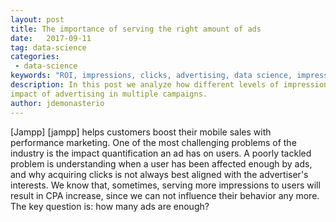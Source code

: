 ```yaml
---
layout: post
title: The importance of serving the right amount of ads 
date:   2017-09-11
tag: data-science
categories:
 - data-science
keywords: "ROI, impressions, clicks, advertising, data science, impression frequency cap, CPA, quality, view through attribution"
description: In this post we analyze how different levels of impressions affect the 
impact of advertising in multiple campaigns.
author: jdemonasterio
---
```



<!--excerpt.start-->

[Jampp] [jampp] helps customers boost their mobile sales with performance marketing. One of the most challenging problems of the industry is the impact quantification an ad has on users. A poorly tackled problem is understanding when a user has been affected enough by ads, and why acquiring clicks is not always best aligned with the advertiser's interests.
We know that, sometimes, serving more impressions to users will result in CPA increase, since we can not influence their behavior any more. The key question is: how many ads are enough? 

<!--excerpt.end→

##Introduction

Performance advertising is relevant to advertisers that want to have a quantifiable measure of their ROI. This means that the investment in advertising has to reach measurable goals such as increased number of in-app activity or app downloads. Then, the payment is directly measured by the value brought by the _events_ caused by ads. 

RTB ad platforms all enforce value prediction at the user and creative level. These typically take into consideration history of information from the auction itself or from the advertiser's campaigns, but little effort is put on the user's history of impressions. 

Today, advertisers spend millions in marketing budget among different partners. They have to determine who takes the credit for helping the user convert, in other words, which partner is the action _attributed_ to.

Current attribution methods rely on what is known as the last-touch of a user. Where “touch” refers to either impressions (ad views) or clicks generated by that user, prior to the conversion. By far, the most widely used method is last-click. Still, from our analysis we have seen that there is a great amount of value driven by impressions that goes uncredited.

We understand that, all other things equal, a user which has repeatedly seen an ad for a short period of time should not be treated the same as one which has seen it with less frequency. Yet quantifying the effects of advertising on both these _types_ of users *is hard*. 

At the same time, how much value do impressions drive? It is clear that they play a key role in advertisers’ efforts to reach/ engage users, but the current industry pricing models compensate deeper funnel interactions i.e. clicks or events. 

Yet it is  Another element to consider when assessing impression value is what the industry refers to as "frequency capping". 

From our research, there are not many articles published on this subject: a user's functional relationship of the number of impressions he is served and the likelihood of performing a desirable action, be it an install or an in-app-event. We make an initial approximation on establishing a limit to the amount of advertising messages shown to a unique user, expanding on this topic's technicalities, problems, perspectives and first methods to analyze the data. 

Our simulation stems from the idea that we have to dynamically limit the number of ads that a user will see during a given campaign, to minimize excess spending and improve Cost Per Action (CPA). Based on some assumptions, we detail a method to calculate the optimal number of impressions that should be served to a user for a given campaign.

##The RTB ecosystem

In the most simple RTB ad space, we have a marketplace consisting of three groups of players: advertisers, publishers and exchanges. App marketers demand advertising spaces in exchange for money and the publishers  supply those spaces. Here, the exchange acts as an intermediary between these two groups and directs the flow of users in one direction: advertisers &rightarrow; publishers. Also, it oversees the money flow in the opposite direction. 

Virtually all RTB exchanges offer ads by means of auctions which operate under the second price model i.e. the winner will not pay their actual bid price, but the second highest bid price. 

Keep in mind that in the RTB space, advertisers are paying for impressions but, their business bottom line is to get users to spend more time or money in their apps. Showing ads is a means to an end, and it’s not without its risks. Advertisers come to us, to minimize the risks and uncertainties of the ad space buying process.

Clients would pay off only conditioned on user actions and we, in turn, have to optimize the advertising spend to reach those objectives. When bidding, we optimize our pricing strategies to effectively minimize the risk using machine learning techniques in a scalable way. We can optimize these decisions at a rate of millions of times per second for a number of geos, clients, platforms, etc.

Our bidder then bridges between the CPA and CPM pricing models. This must be done in the most effective way for our advertisers. Part of this task means having an optimal frequency-cap for impressions.

##Analysis

To start, we must analyze our current last-touch attribution model. By touch we might either refer to impressions or clicks. In both systems in which the advertiser will retribute the publisher who was last to show an ad to the user, prior to their conversion. 

The retribution is always conditional to the message being delivered within a predefined  attribution window. These windows are set as a method to incorporate causality in the model. It is safe to say that a click that occurred a year prior to a conversion has no relationship to this event. 

For clicks, this window is typically set between seven to thirty days whilst for impressions, it is more on the order of twenty four hours. While the industry believes there is a significant causality relationship between seeing an ad and actually going forward and, for example, purchasing a shirt. The purchase is seen nearer to a click, where it is assumed that the user's intent is stronger by their interaction with the ad (click), rather than only viewing the ad.

A typical user ad lifecycle can look something like this:

![ Normalized view of increase/decrease in revenue and CPA]({{site.url}}/assets/images/frequency-capping/attribution_windows.png){: .center-image } 

We can see that there are two possible attribution periods, caused by the different message types. These can overlap in time and they do not invalidate themselves. 

The figure above is an example of a scenario where there is only one conversion for this user. But this situation can happen a number of times over a given period. Users need not convert only once, and every time this happens there are systems checking the attribution of the conversion, to past impressions or clicks.

Note that this is just one of possible user attributions. We could actually have new impressions after the click or no click at all. A user can be for example buying goods, without actually clicking on ads.
###Assumptions

From our messages, we search click, impression and conversion logs. Here we will be assuming that these logs are i.i.d random variables, for any given instance $c \in C$ (during $T$). 

We also make other key assumptions about our data's structure. First, we say that a click is inextricably caused by its impression. There are no other factors affecting a click and this _causality_ can not be shared with other impressions. 
This affects our analysis when simulating different frequency cap levels. We will say that a cut of an impression that is attributed to a click will directly lead to a loss of that click. Yet this would not occur for events, where an impression loss (or click loss as well) would not necessarily incur in the event loss. This is because of the way we are assuming attribution relationships among distinct message types. The bottom line is that it is not the same to say we lost an impression for that event, than an impression for an install.

We will be setting attribution windows to the values most commonly used by our clients which are twenty four hours for last-impressions and thirty days for last-clicks.

###Data Preparation

Consider a time window $T$ over which to analyze our data, fifteen days or one month as a way of reducing stationarity in the data. 

Let $A$ be the set of apps (or Advertisers) and, without loss of generality, consider $a$ to be a generic app. The same goes for the set of Campaigns $C$ of those advertisers. In this context we can have multiple $c$ for each $a$, but each $c$ is assigned to one and only one $a$.

The set of users, clicks, events and impressions will be noted by $U$, $Cl$, $E$, $I$, respectively. All of these occur inside the window defined by $T$ [^past-click-attributed]. 

Our data will be made of impressions and clicks that happen inside an attribution window, relative to our event of interest. For impressions, we will calculate their frequency number determined as the number of  impressions a user receives per day. We will also refer to this as the impression number of that message. This is independent of the message being attributed or not.

In short, given a time period $T$ and a campaign $c$ we will want to have, for each $e$, the corresponding clicks ($cl$) and impressions ($i$) that occurred previous to $e$. We will also see that all of the clicks and impressions comply with their attribution window, for that message type. 

The above implies that for a certain user $u$ and a conversion $e$, we may have multiple associated clicks and impressions to that conversion.
 
###Counterfactual Simulation

Here, we will consider only campaigns which had no actual frequency capping set during $T$. This is because we implement an offline counterfactual model where, for each $c$, we gather all messages as explained before, and hypothesize what would've happened had we _frequency capped_ the campaign. 

Consider $f \in F$ a frequency level threshold from the set $F =  [1,\cdots,100] \cap $. With this, we can calculate a cumulative impression analysis. The idea is to look at the trade off when we simulate different frequency caps into the data, and calculating the resulting change in metrics. 

Naturally, all simulated capping scenarios would affect conversion volumes, impressions spend clicks and revenues. 

Let us define some simple functions that formalize these notions.

First, we need to know what is the resulting volume of impressions after the cap, by analyzing the data:

The same goes for the remaining conversions volume after capping:

\begin{equation}
    \begin{aligned}
    Imp : & F \rightarrow \mathbb{N} \\
       f & \rightarrow n
    \end{aligned}
\end{equation}

\begin{equation}
    \begin{aligned}
    Conv : & F \rightarrow \mathbb{N} \\
       f & \rightarrow n
    \end{aligned}
\end{equation}

As we've said before, a simulated capping implies _losing_ clicks. We thus have a functional (unknown) transformation $h(\cdot)$ between impression and click levels that affect the final click volume:

\begin{equation*}
    \begin{aligned}
    Cl : & F \rightarrow \mathbb{N} \\
       f & \rightarrow h(Imp(f))
    \end{aligned}
\end{equation*}

These relationships were created from the data, yet we could not explicitly give closed-form formulas for them. From our explorations, different instances showed different relations. In other words, we can fit the data for a single instance, a specific campaign and time period, yet these functions will change for other instances, in a way which does not allow their generalization. So we worked each instance separately. 

As a second step, we needed to define business metrics that are relevant for our customers. We will have that different frequency cappings would produce different levels of them, because of how the relationships $Imp$, $Conv$ and $Cl$ varied.

Being a performance marketing platform, we prioritized CPA (cost-per-action) optimization of our clients. At the same time, and given the industry's last-click attribution system, we have that our revenue stream is click dependent. So we took revenue to be a second relevant metric, as measured by clicks.

In this way we will have to metrics defined as functions of the previous relationships. 

The revenue is very simple in terms of the average CPC (cost-per-click) for that campaign:
\begin{equation}
    \begin{aligned}
    Rev : & F \rightarrow \mathbb{N} \\
       f & \rightarrow Cl(f)\times CPC
    \end{aligned}
\end{equation}

The same goes with the CPA, it is easy to see that it is established as a 

\begin{equation}
    \begin{aligned}
    Cpa : & F \rightarrow \mathbb{N} \\
       f & \rightarrow g(Cl(f),Conv(f))
    \end{aligned}
\end{equation}

Where $g$ is the functional relationship among them, which is advertiser-specific.

We show here two examples of these relationships, for a specific campaign. The output $Cpa$ and $Rev$ levels shown are evaluated at different frequency cap levels (x-axis). Note that the figures are given in terms of the percentage change, when compared to the baseline $Cpa$ and $Rev$ which exist when no frequency cap is enforced.

![ Comparison of both CPA and revenue series tradeoff ]({{site.url}}/assets/images/frequency-capping/cpa_revenue_decrease_chart.png){: .center-image } 

The tradeoff is very clear, we have that at the minimum cap level, with one impression only we 
would have a huge optimization in CPA. The figures start at frequency cap level one, and by the looks we might think we have the optimal CPA. Yet understand that this value is showing a *singularity* from the data. Such an extreme cap would imply barely any clicks for the advertiser and, in turn, barely any conversions volume. 

We repeat the series above with another campaign, this is shown in the figure below.

Once again we see how the CPA is at maximum levels when the caps are at their minimum. Note how in this case we have a different functional relationship between CPA and cap level, compared to the previous figure. The same goes with the revenue decrease. 

The question now remains: where do we set the optimal frequency cap, given these two metrics? This is a broad question which is more dependant on how the company values them. For our case, we decided to equally value both equally, in a way which is both advantageous for us and our clients. In this scalarization, we set the same weights for both in a way that doesn


Given this multi-objective optimization setting, we will finally find the optimal frequency cap level $f \in F$ by choosing:

$$\\mathrm{argmax}_f = Cpa(f) + Rev(f) $$ 

As our optimal cap level. Again, this valuation is something that suits our way of understanding this business. Different valuations create different optimization forms. We tried other ways, such as Pareto optimal relations, or other $\epsilon$-constrained methods. You find more cool stuff about this topic on [Wikipedia][wiki-scalarization].

This yielded results which were more than satisfying. We found optimal daily frequency caps per users to be around five to twenty impressions per day in general. This makes sense if we think that when we want to get an advertising message across to a group of people. We won't get them immediately to convert, but, in general, we have that there is a amount of impressions which is just _enough_.

##Final Remarks

Currently, we are simulating live campaigns with this method in order to model the would-be optimal frequency caps for each of them. Fulfilling these caps is important to manage a relevant amount of spend on the users and to efficiently provide quality to our clients. We think that intelligently buying media is most effective for our clients' CPA. 

We are also researching into other statistically valid methods on optimal frequency capping for performance where we play with other possible attribution models involving time decay patterns from the message to the conversion. We know that user behaviour can be caused by a variety of factors which, if recognized, would greatly improve our ad performance.

It is important for marketers to recognize the value in impressions and how they should be considered as part of the general view of how advertisements affect user conversions. At the same time, we understand there is excess spend in high-served users and this should be quantified. Frequency caps is a natural way of optimizing this situation where different methods, as shown above, can help to determine the optimal capping values. Iterating reports over these optimal cap values is detrimental to establishing intelligent campaign performance.


 ##References

[jampp]: http://jampp.com/
[^past-click-attributed] We could possibly have events attributed to clicks occurring in the past.
[wiki-scalarization] https://en.wikipedia.org/wiki/Multi-objective_optimization#Scalarizing

